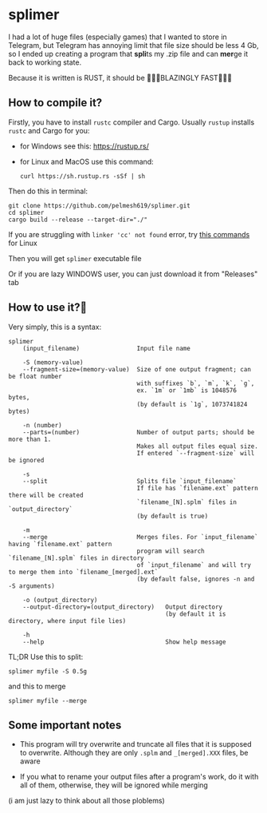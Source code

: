 # splimer

I had a lot of huge files (especially games) that I wanted to store in Telegram, but Telegram has annoying limit that file size should be less 4 Gb, so I ended up creating a program that **spli**ts my .zip file and can **mer**ge it back to working state.

Because it is written is RUST, it should be 🤩🤩🤩BLAZINGLY FAST🤩🤩🤩

## How to compile it?

Firstly, you have to install `rustc` compiler and Cargo. Usually `rustup` installs `rustc` and Cargo for you:

* for Windows see this: https://rustup.rs/
* for Linux and MacOS use this command:

    ```shell
    curl https://sh.rustup.rs -sSf | sh
    ```

Then do this in terminal:

```shell
git clone https://github.com/pelmesh619/splimer.git
cd splimer
cargo build --release --target-dir="./"
```

If you are struggling with `linker 'cc' not found` error, try [this commands](https://stackoverflow.com/a/66598982) for Linux

Then you will get `splimer` executable file

Or if you are lazy WINDOWS user, you can just download it from "Releases" tab

## How to use it?🧐

Very simply, this is a syntax:

```
splimer
    (input_filename)                Input file name

    -S (memory-value)
    --fragment-size=(memory-value)  Size of one output fragment; can be float number
                                    with suffixes `b`, `m`, `k`, `g`,
                                    ex. `1m` or `1mb` is 1048576 bytes, 
                                    (by default is `1g`, 1073741824 bytes)

    -n (number)
    --parts=(number)                Number of output parts; should be more than 1.
                                    Makes all output files equal size.
                                    If entered `--fragment-size` will be ignored

    -s
    --split                         Splits file `input_filename`
                                    If file has `filename.ext` pattern there will be created
                                    `filename_[N].splm` files in `output_directory`
                                    (by default is true)

    -m
    --merge                         Merges files. For `input_filename` having `filename.ext` pattern
                                    program will search `filename_[N].splm` files in directory
                                    of `input_filename` and will try to merge them into `filename_[merged].ext`
                                    (by default false, ignores -n and -S arguments)

    -o (output_directory)
    --output-directory=(output_directory)   Output directory
                                            (by default it is directory, where input file lies)

    -h 
    --help                                  Show help message
```

TL;DR Use this to split:

```
splimer myfile -S 0.5g
```

and this to merge

```
splimer myfile --merge
```

## Some important notes

* This program will try overwrite and truncate all files that it is supposed to overwrite. Although they are only `.splm` and `_[merged].XXX` files, be aware

* If you what to rename your output files after a program's work, do it with all of them, otherwise, they will be ignored while merging

(i am just lazy to think about all those ploblems)

